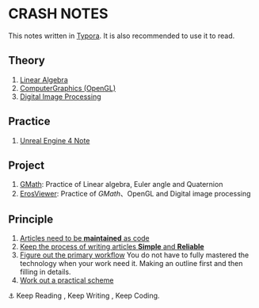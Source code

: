 #  CRASH NOTES

This notes written in [Typora](https://www.typora.io/). It is also recommended to use it to read.



## Theory

1. [Linear Algebra](https://github.com/CatOnly/CrashNote/tree/master/LinearAlgebra)
2. [ComputerGraphics (OpenGL)](https://github.com/CatOnly/CrashNote/tree/master/ComputerGraphics(OpenGL))
3. [Digital Image Processing](https://github.com/CatOnly/CrashNote/tree/master/DigitalImageProcessing)



## Practice

1. [Unreal Engine 4 Note](https://github.com/CatOnly/CrashNote/tree/master/UnrealEngine4)



## Project

1. [GMath](https://github.com/CatOnly/GMath): Practice of Linear algebra, Euler angle and Quaternion
2. [ErosViewer](https://github.com/CatOnly/ErosViewer): Practice of *GMath*、OpenGL and Digital image processing



## Principle

1. <u>Articles need to be **maintained** as code</u>
2. <u>Keep the process of writing articles **Simple** and **Reliable**</u>
1. <u>Figure out the primary workflow</u>
   You do not have to fully mastered the technology when your work need it.
   Making an outline first and then filling in details.
2. <u>Work out a practical scheme</u>













⚓️ Keep Reading , Keep Writing , Keep Coding.
